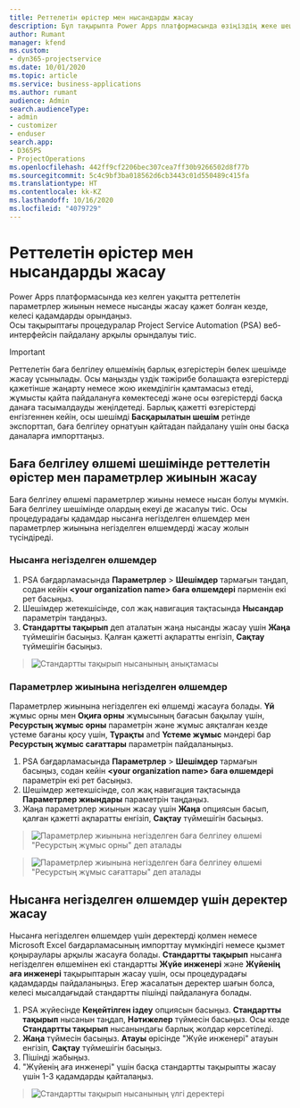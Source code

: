 ```yaml
---
title: Реттелетін өрістер мен нысандарды жасау
description: Бұл тақырыпта Power Apps платформасында өзіңіздің жеке шешіміңізде параметрлер жиыны мен нысандарды жасау жолы түсіндіріледі.
author: Rumant
manager: kfend
ms.custom:
- dyn365-projectservice
ms.date: 10/01/2020
ms.topic: article
ms.service: business-applications
ms.author: rumant
audience: Admin
search.audienceType:
- admin
- customizer
- enduser
search.app:
- D365PS
- ProjectOperations
ms.openlocfilehash: 442ff9cf2206bec307cea7ff30b9266502d8f77b
ms.sourcegitcommit: 5c4c9bf3ba018562d6cb3443c01d550489c415fa
ms.translationtype: HT
ms.contentlocale: kk-KZ
ms.lasthandoff: 10/16/2020
ms.locfileid: "4079729"
---
```

# <a name="create-custom-fields-and-entities"></a>Реттелетін өрістер мен нысандарды жасау 

Power Apps платформасында кез келген уақытта реттелетін параметрлер жиынын немесе нысанды жасау қажет болған кезде, келесі қадамдарды орындаңыз.  
Осы тақырыптағы процедуралар Project Service Automation (PSA) веб-интерфейсін пайдалану арқылы орындалуы тиіс.

> [!IMPORTANT]
> Реттелетін баға белгілеу өлшемінің барлық өзгерістерін бөлек шешімде жасау ұсынылады. Осы маңызды үздік тәжірибе болашақта өзгерістерді қажетінше жаңарту немесе жою икемділігін қамтамасыз етеді, жұмысты қайта пайдалануға көмектеседі және осы өзгерістерді басқа данаға тасымалдауды жеңілдетеді. Барлық қажетті өзгерістерді енгізгеннен кейін, осы шешімді **Басқарылатын шешім** ретінде экспорттап, баға белгілеу орнатуын қайтадан пайдалану үшін оны басқа даналарға импорттаңыз.

  
## <a name="create-custom-fields-and-option-sets-in-the-pricing-dimension-solution"></a>Баға белгілеу өлшемі шешімінде реттелетін өрістер мен параметрлер жиынын жасау

Баға белгілеу өлшемі параметрлер жиыны немесе нысан болуы мүмкін. Баға белгілеу шешімінде олардың екеуі де жасалуы тиіс. Осы процедурадағы қадамдар нысанға негізделген өлшемдер мен параметрлер жиынына негізделген өлшемдерді жасау жолын түсіндіреді.

### <a name="entity-based-dimensions"></a>Нысанға негізделген өлшемдер

1. PSA бағдарламасында **Параметрлер** > **Шешімдер** тармағын таңдап, содан кейін **\<your organization name> баға өлшемдері** пәрменін екі рет басыңыз.
2. Шешімдер жетекшісінде, сол жақ навигация тақтасында **Нысандар** параметрін таңдаңыз.
3. **Стандартты тақырып** деп аталатын жаңа нысанды жасау үшін **Жаңа** түймешігін басыңыз. Қалған қажетті ақпаратты енгізіп, **Сақтау** түймешігін басыңыз.

> ![Стандартты тақырып нысанының анықтамасы](media/Standard-Title-entity-definition.png)


### <a name="option-set-based-dimensions"></a>Параметрлер жиынына негізделген өлшемдер 
Параметрлер жиынына негізделген екі өлшемді жасауға болады. **Үй** жұмыс орны мен **Оқиға орны** жұмысының бағасын бақылау үшін, **Ресурстың жұмыс орны** параметрін және жұмыс аяқталған кезде үстеме бағаны қосу үшін, **Тұрақты** and **Үстеме жұмыс** мәндері бар **Ресурстың жұмыс сағаттары** параметрін пайдаланыңыз.


1. PSA бағдарламасында **Параметрлер** > **Шешімдер** тармағын басыңыз, содан кейін **\<your organization name> баға өлшемдері** параметрін екі рет басыңыз. 
2. Шешімдер жетекшісінде, сол жақ навигация тақтасында  **Параметрлер жиындары** параметрін таңдаңыз. 
3. Жаңа параметрлер жиынын жасау үшін **Жаңа** опциясын басып, қалған қажетті ақпаратты енгізіп, **Сақтау** түймешігін басыңыз.

> ![Параметрлер жиынына негізделген баға белгілеу өлшемі "Ресурстың жұмыс орны" деп аталады ](media/Option-set-PD-called-Resource-Work-Location.png)

> ![Параметрлер жиынына негізделген баға белгілеу өлшемі "Ресурстың жұмыс сағаттары" деп аталады ](media/Option-set-PD-called-Resource-Work-Hours.PNG)


## <a name="create-data-for-entity-based-dimensions"></a>Нысанға негізделген өлшемдер үшін деректер жасау

Нысанға негізделген өлшемдер үшін деректерді қолмен немесе Microsoft Excel бағдарламасының импорттау мүмкіндігі немесе қызмет қоңыраулары арқылы жасауға болады. **Стандартты тақырып** нысанға негізделген өлшемінен екі стандартты **Жүйе инженері** және **Жүйенің аға инженері** тақырыптарын жасау үшін, осы процедурадағы қадамдарды пайдаланыңыз. Егер жасалатын деректер шағын болса, келесі мысалдағыдай стандартты пішінді пайдалануға болады.

1. PSA жүйесінде **Кеңейтілген іздеу** опциясын басыңыз. **Стандартты тақырып** нысанын таңдап, **Нәтижелер** түймесін басыңыз. Осы кезде **Стандартты тақырып** нысанындағы барлық жолдар көрсетіледі.
2. **Жаңа** түймесін басыңыз. **Атауы** өрісінде "Жүйе инженері" атауын енгізіп, **Сақтау** түймешігін басыңыз.
3. Пішінді жабыңыз. 
4. "Жүйенің аға инженері" үшін басқа стандартты тақырыпты жасау үшін 1-3 қадамдарды қайталаңыз.

> ![Стандартты тақырып нысанының үлгі деректері ](media/ST-data.png)


